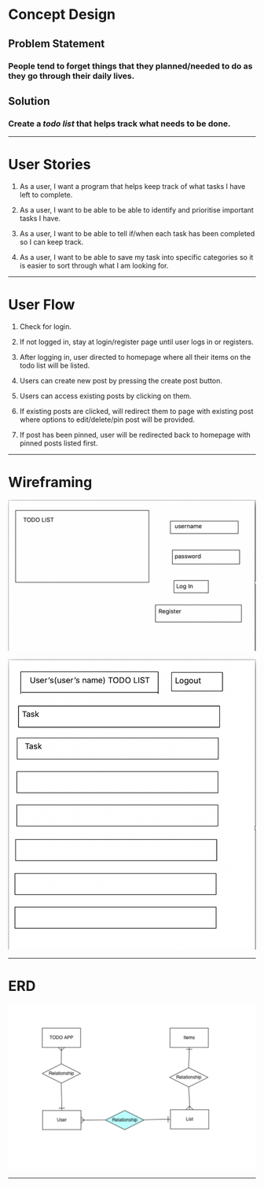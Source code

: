 # Concept Design

## Problem Statement

### People tend to forget things that they planned/needed to do as they go through their daily lives.

## Solution

### Create a ***todo list*** that helps track what needs to be done.

---------------------------------------------------------------------------------------------------------------------------

# User Stories

1. As a user, I want a program that helps keep track of what tasks I have left to complete.

2. As a user, I want to be able to be able to identify and prioritise important tasks I have.

3. As a user, I want to be able to tell if/when each task has been completed so I can keep track.

4. As a user, I want to be able to save my task into specific categories so it is easier to sort through what I am looking for.

---------------------------------------------------------------------------------------------------------------------------

# User Flow

1. Check for login.

2. If not logged in, stay at login/register page until user logs in or registers.

3. After logging in, user directed to homepage where all their items on the todo list will be listed.

4. Users can create new post by pressing the create post button.

5. Users can access existing posts by clicking on them.

6. If existing posts are clicked, will redirect them to page with existing post where options to edit/delete/pin post will be provided.

7. If post has been pinned, user will be redirected back to homepage with pinned posts listed first.


---------------------------------------------------------------------------------------------------------------------------


# Wireframing

![Before login](img/beforeLogin.png)

![After Login](img/afterLogin.png)


---------------------------------------------------------------------------------------------------------------------------



# ERD

![ERD](img/ERD.png)



---------------------------------------------------------------------------------------------------------------------------




